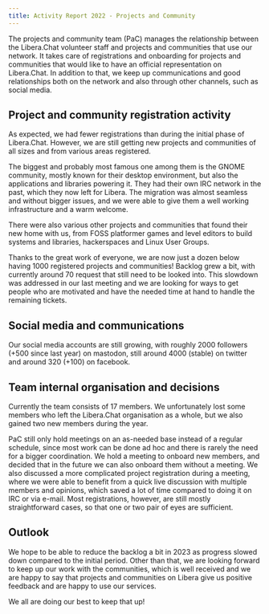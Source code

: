 ```yaml
---
title: Activity Report 2022 - Projects and Community
---
```


The projects and community team (PaC) manages the relationship between the
Libera.Chat volunteer staff and projects and communities that use our network.
It takes care of registrations and onboarding for projects and communities
that would like to have an official representation on Libera.Chat.
In addition to that, we keep up communications and good relationships
both on the network and also through other channels, such as social media.

## Project and community registration activity

As expected, we had fewer registrations than during the initial phase of
Libera.Chat. However, we are still getting new projects and communities
of all sizes and from various areas registered.

The biggest and probably most famous one among them is the GNOME community,
mostly known for their desktop environment, but also the applications
and libraries powering it. They had their own IRC network in the past,
which they now left for Libera. The migration was almost seamless and
without bigger issues, and we were able to give them a well working
infrastructure and a warm welcome.

There were also various other projects and communities that found their
new home with us, from FOSS platformer games and level editors to
build systems and libraries, hackerspaces and Linux User Groups.

Thanks to the great work of everyone, we are now just a dozen below having
1000 registered projects and communities! Backlog grew a bit, with currently
around 70 request that still need to be looked into. This slowdown was
addressed in our last meeting and we are looking for ways to get
people who are motivated and have the needed time at hand to handle
the remaining tickets.

## Social media and communications

Our social media accounts are still growing,
with roughly 2000 followers (+500 since last year) on mastodon,
still around 4000 (stable) on twitter and around 320 (+100) on facebook.

## Team internal organisation and decisions

Currently the team consists of 17 members. We unfortunately lost
some members who left the Libera.Chat organisation as a whole,
but we also gained two new members during the year.

PaC still only hold meetings on an as-needed base instead of
a regular schedule, since most work can be done ad hoc and there is rarely
the need for a bigger coordination. We hold a meeting to onboard new members,
and decided that in the future we can also onboard them without a meeting.
We also discussed a more complicated project registration during a meeting,
where we were able to benefit from a quick live discussion with multiple
members and opinions, which saved a lot of time compared to doing it on
IRC or via e-mail. Most registrations, however, are still mostly
straightforward cases, so that one or two pair of eyes are sufficient.

## Outlook

We hope to be able to reduce the backlog a bit in 2023 as progress slowed
down compared to the initial period. Other than that, we are looking forward
to keep up our work with the communities, which is well received and we
are happy to say that projects and communities on Libera give us positive
feedback and are happy to use our services.

We all are doing our best to keep that up!
